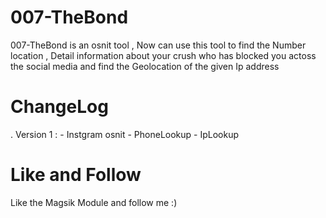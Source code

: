 # 007-TheBond 
007-TheBond is an osnit tool , Now can use this tool to find the Number location , Detail information about your crush who has blocked you actoss the social media and find the Geolocation of the given Ip address

# ChangeLog
 . Version 1 :
            - Instgram osnit 
            - PhoneLookup
            - IpLookup

# Like and Follow 
Like the Magsik Module and follow me :)